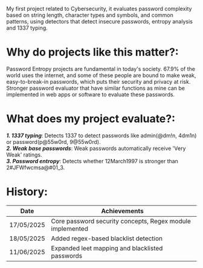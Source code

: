My first project related to Cybersecurity, it evaluates password complexity based on string length, character types and symbols, and common patterns, using detectors that detect insecure passwords, entropy analysis and 1337 typing.

# Why do projects like this matter?:

Password Entropy projects are fundamental in today's society. 67.9% of the world uses the internet, and some of these people are bound to make weak, easy-to-break-in passwords, which puts their security and privacy at risk. Stronger password evaluator that have similar functions as mine can be implemented in web apps or software to evaluate these passwords.

# What does my project evaluate?:

***1. 1337 typing***: Detects 1337 to detect passwords like admin(@dm!n, 4dm1n) or password(p@55w0rd, 9@55w0rd).  
***2. Weak base passwords***: Weak passwords automatically receive 'Very Weak' ratings.  
***3. Password entropy***: Detects whether 12March1997 is stronger than 2#JFWfwcmsa@#01_3.  


# History:
|Date|Achievements|
|---------|--------------|
|17/05/2025	| Core password security concepts, Regex module implemented|
|18/05/2025	| Added regex-based blacklist detection|
|11/06/2025	| Expanded leet mapping and blacklisted passwords|


  
  
  
